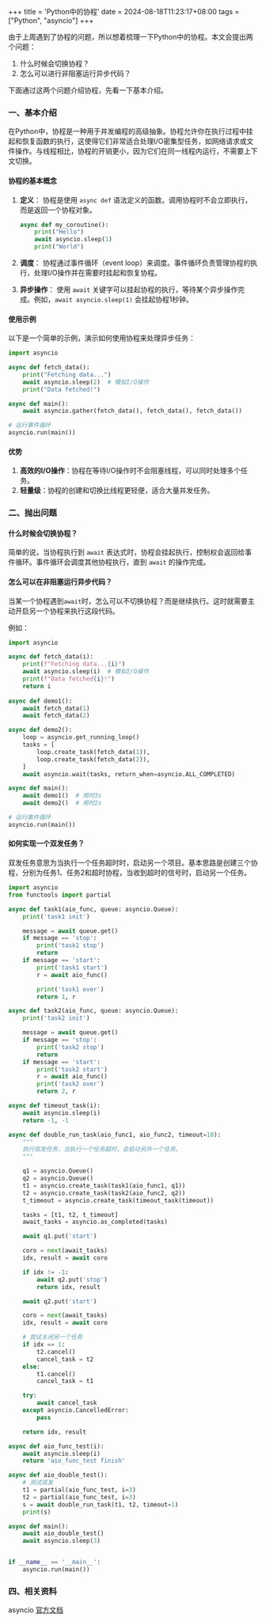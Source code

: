 +++
title = 'Python中的协程'
date = 2024-08-18T11:23:17+08:00
tags = ["Python", "asyncio"]
+++

由于上周遇到了协程的问题，所以想着梳理一下Python中的协程。本文会提出两个问题：
1. 什么时候会切换协程？
2. 怎么可以进行非阻塞运行异步代码？

下面通过这两个问题介绍协程，先看一下基本介绍。

### 一、基本介绍

在Python中，协程是一种用于并发编程的高级抽象。协程允许你在执行过程中挂起和恢复函数的执行，这使得它们非常适合处理I/O密集型任务，如网络请求或文件操作。与线程相比，协程的开销更小，因为它们在同一线程内运行，不需要上下文切换。

#### 协程的基本概念

1. **定义**：
   协程是使用 `async def` 语法定义的函数。调用协程时不会立即执行，而是返回一个协程对象。

   ```python
   async def my_coroutine():
       print("Hello")
       await asyncio.sleep(1)
       print("World")
   ```

2. **调度**：
   协程通过事件循环（event loop）来调度。事件循环负责管理协程的执行，处理I/O操作并在需要时挂起和恢复协程。

3. **异步操作**：
   使用 `await` 关键字可以挂起协程的执行，等待某个异步操作完成。例如，`await asyncio.sleep(1)` 会挂起协程1秒钟。

#### 使用示例

以下是一个简单的示例，演示如何使用协程来处理异步任务：

```python
import asyncio

async def fetch_data():
    print("Fetching data...")
    await asyncio.sleep(2)  # 模拟I/O操作
    print("Data fetched!")

async def main():
    await asyncio.gather(fetch_data(), fetch_data(), fetch_data())

# 运行事件循环
asyncio.run(main())
```

#### 优势

1. **高效的I/O操作**：协程在等待I/O操作时不会阻塞线程，可以同时处理多个任务。
2. **轻量级**：协程的创建和切换比线程更轻便，适合大量并发任务。



### 二、抛出问题

#### 什么时候会切换协程？
简单的说，当协程执行到 `await` 表达式时，协程会挂起执行，控制权会返回给事件循环。事件循环会调度其他协程执行，直到 `await` 的操作完成。


#### 怎么可以在非阻塞运行异步代码？
当某一个协程遇到`await`时，怎么可以不切换协程？而是继续执行。这时就需要主动开启另一个协程来执行这段代码。

例如：
```python
import asyncio

async def fetch_data(i):
    print(f"Fetching data...{i}")
    await asyncio.sleep(i)  # 模拟I/O操作
    print(f"Data fetched{i}!")
    return i
    
async def demo1():
    await fetch_data(1)
    await fetch_data(2)

async def demo2():
    loop = asyncio.get_running_loop()
    tasks = [
        loop.create_task(fetch_data(1)),
        loop.create_task(fetch_data(2)),
    ]
    await asyncio.wait(tasks, return_when=asyncio.ALL_COMPLETED)

async def main():
    await demo1()  # 用时3s
    await demo2()  # 用时2s

# 运行事件循环
asyncio.run(main())
```

#### 如何实现一个双发任务？
双发任务意思为当执行一个任务超时时，启动另一个项目。基本思路是创建三个协程，分别为任务1、任务2和超时协程，当收到超时的信号时，启动另一个任务。

```python
import asyncio
from functools import partial

async def task1(aio_func, queue: asyncio.Queue):
    print('task1 init')

    message = await queue.get()
    if message == 'stop':
        print('task1 stop')
        return
    if message == 'start':
        print('task1 start')
        r = await aio_func()

        print('task1 over')
        return 1, r

async def task2(aio_func, queue: asyncio.Queue):
    print('task2 init')

    message = await queue.get()
    if message == 'stop':
        print('task2 stop')
        return
    if message == 'start':
        print('task2 start')
        r = await aio_func()
        print('task2 over')
        return 2, r

async def timeout_task(i):
    await asyncio.sleep(i)
    return -1, -1

async def double_run_task(aio_func1, aio_func2, timeout=10):
    """
    执行双发任务，当执行一个任务超时，会启动另外一个任务。
    """

    q1 = asyncio.Queue()
    q2 = asyncio.Queue()
    t1 = asyncio.create_task(task1(aio_func1, q1))
    t2 = asyncio.create_task(task2(aio_func2, q2))
    t_timeout = asyncio.create_task(timeout_task(timeout))

    tasks = [t1, t2, t_timeout]
    await_tasks = asyncio.as_completed(tasks)

    await q1.put('start')

    coro = next(await_tasks)
    idx, result = await coro

    if idx != -1:
        await q2.put('stop')
        return idx, result

    await q2.put('start')

    coro = next(await_tasks)
    idx, result = await coro

    # 尝试关闭另一个任务
    if idx == 1:
        t2.cancel()
        cancel_task = t2
    else:
        t1.cancel()
        cancel_task = t1

    try:
        await cancel_task
    except asyncio.CancelledError:
        pass

    return idx, result

async def aio_func_test(i):
    await asyncio.sleep(i)
    return 'aio_func_test finish'

async def aio_double_test():
    # 测试双发
    t1 = partial(aio_func_test, i=3)
    t2 = partial(aio_func_test, i=3)
    s = await double_run_task(t1, t2, timeout=1)
    print(s)

async def main():
    await aio_double_test()
    await asyncio.sleep(3)


if __name__ == '__main__':
    asyncio.run(main())
```


### 四、相关资料

asyncio [官方文档](https://docs.python.org/3/library/asyncio.htm)
